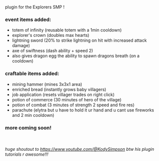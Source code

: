 plugin for the Explorers SMP !

### event items added:

* totem of infinity (reusable totem with a 1min cooldown)
* explorer's crown (doubles max hearts)
* lightning sword (20% to strike lightning on hit with increased attack damage)
* axe of swiftness (dash ability + speed 2)
* also gives dragon egg the ability to spawn dragons breath (on a cooldown)

### craftable items added:
* mining hammer (mines 3x3x1 area)
* enriched bread (instantly grows baby villagers)
* job application (resets villager trades on right click)
* potion of commerce (30 minutes of hero of the village)
* potion of combat (3 minutes of strength 2 speed and fire res)
* parachute (elytra but u have to hold it ur hand and u cant use fireworks and 2 min cooldown)


### more coming soon!

<br>

###### huge shoutout to https://www.youtube.com/@KodySimpson btw his plugin tutorials r awesome!!!
